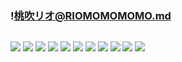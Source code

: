 ### !桃吹リオ@RIOMOMOMOMO.md
![]()

![](https://pbs.twimg.com/media/D9QpwB7UwAIFZYC.jpg)
![](https://pbs.twimg.com/media/D9QpvDPVAAAFeLr.jpg)
![](https://pbs.twimg.com/media/D9Qptd9UEAU1Xq-.jpg)
![](https://pbs.twimg.com/media/D9QpufmUIAAcqS4.jpg)
![](https://pbs.twimg.com/media/D1MJdYDVAAEtN5g.jpg)
![](https://pbs.twimg.com/media/D7Pb1FQUYAY0fOy.jpg)
![](https://pbs.twimg.com/media/D7olzIuUcAAoORq.jpg)
![](https://pbs.twimg.com/media/D6k_zVoUwAYB07y.jpg)
![](https://pbs.twimg.com/media/D3Si9cbXoAYz9eK.jpg)
![](https://pbs.twimg.com/media/D1q_0xWUwAA_zEE.jpg)
![](https://pbs.twimg.com/media/D1cN3-6U8AAwFdY.jpg)
